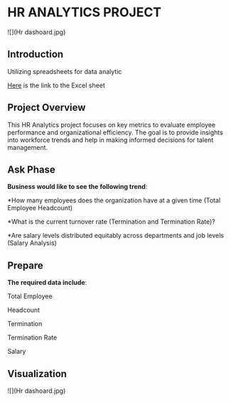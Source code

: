 # HR ANALYTICS PROJECT
![](Hr dashoard.jpg)
## Introduction

Utilizing spreadsheets for data analytic

[Here]( https://d.docs.live.net/304a10fdc3626a0e/Hr%20Analytics%20Portfolio%20dashboard.xlsx) is the link to the Excel sheet

## Project Overview
This HR Analytics project focuses on key metrics to evaluate employee performance and organizational efficiency.
The goal is to provide insights into workforce trends and help in making informed decisions for talent management.

## Ask Phase

**Business would like to see the following trend**:

*How many employees does the organization have at a given time (Total Employee Headcount)

*What is the current turnover rate (Termination and Termination Rate)?

*Are salary levels distributed equitably across departments and job levels (Salary Analysis)

## Prepare

**The required data include**:

Total Employee

Headcount

Termination

Termination Rate

Salary

## Visualization

![](Hr dashoard.jpg)
